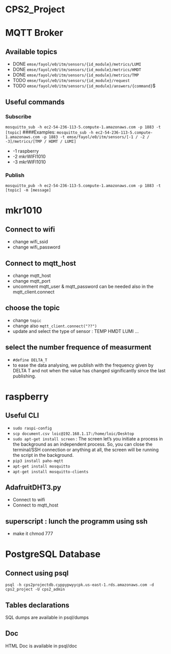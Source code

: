 # CPS2_Project

# MQTT Broker
## Available topics
- DONE `emse/fayol/e0/itm/sensors/{id_module}/metrics/LUMI`
- DONE `emse/fayol/e0/itm/sensors/{id_module}/metrics/HMDT`
- DONE `emse/fayol/e0/itm/sensors/{id_module}/metrics/TMP`
- TODO `emse/fayol/e0/itm/sensors/{id_module}/request`
- TODO `emse/fayol/e0/itm/sensors/{id_module}/answers/{command}`$

## Useful commands
### Subscribe
`mosquitto_sub -h ec2-54-236-113-5.compute-1.amazonaws.com -p 1883 -t [topic]`
####Examples:
`mosquitto_sub -h ec2-54-236-113-5.compute-1.amazonaws.com -p 1883 -t emse/fayol/e0/itm/sensors/[-1 / -2 / -3]/metrics/[TMP / HDMT / LUMI]`
- -1 raspberry
- -2 mkrWIFI1010
- -3 mkrWIFI1010

### Publish
`mosquitto_pub -h ec2-54-236-113-5.compute-1.amazonaws.com -p 1883 -t [topic] -m [message]`

# mkr1010
## Connect to wifi 
- change wifi_ssid
- change wifi_password
## Connect to mqtt_host 
- change mqtt_host
- change mqtt_port
- uncomment mqtt_user & mqtt_password can be needed also in the mqtt_client.connect
## choose the topic
- change `topic`
- change also `mqtt_client.connect("??")`
- update and select the type of sensor : TEMP HMDT LUMI ...

## select the number frequence of measurment
- `#define DELTA_T`
- to ease the data analysing, we publish with the frequency given by DELTA T and not when the value has changed significantly since the last publishing.

# raspberry
## Useful CLI
- `sudo raspi-config`
- `scp document.csv loic@192.168.1.17:/home/loic/Desktop`
- `sudo apt-get install screen` : The screen let’s you initiate a process in the background as an independent process. So, you can close the terminal/SSH connection or anything at all, the screen will be running the script in the background.
- `pip3 install paho-mqtt`
- `apt-get install mosquitto`
- `apt-get install mosquitto-clients`
## AdafruitDHT3.py
- Connect to wifi
- Connect to mqtt_host
## superscript : lunch the programm using ssh
- make it chmod 777


# PostgreSQL Database
## Connect using psql
`psql -h cps2projectdb.cyppypwyycpk.us-east-1.rds.amazonaws.com -d cps2_project -U cps2_admin`

## Tables declarations
SQL dumps are available in psql/dumps

## Doc
HTML Doc is available in psql/doc
